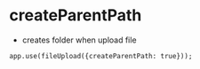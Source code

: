 

# createParentPath
- creates folder when upload file
```
app.use(fileUpload({createParentPath: true}));

```